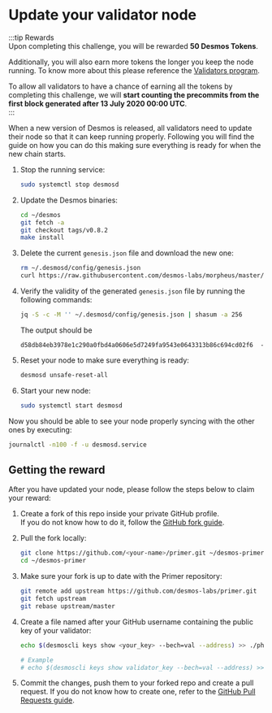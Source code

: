 # Update your validator node
:::tip Rewards  
Upon completing this challenge, you will be rewarded **50 Desmos Tokens**. 
  
Additionally, you will also earn more tokens the longer you keep the node running. To know more about this please reference the [Validators program](../validators-program/overview.md).   
  
To allow all validators to have a chance of earning all the tokens by completing this challenge, we will **start counting the precommits from the first block generated after 13 July 2020 00:00 UTC**.  
:::

When a new version of Desmos is released, all validators need to update their node so that it can keep running properly. Following you will find the guide on how you can do this making sure everything is ready for when the new chain starts. 

1. Stop the running service:   
   ```bash
   sudo systemctl stop desmosd
   ```
   
2. Update the Desmos binaries:  
   ```bash
   cd ~/desmos
   git fetch -a 
   git checkout tags/v0.8.2
   make install
   ```
   
3. Delete the current `genesis.json` file and download the new one:  
   ```bash
   rm ~/.desmosd/config/genesis.json
   curl https://raw.githubusercontent.com/desmos-labs/morpheus/master/genesis.json > ~/.desmosd/config/genesis.json
   ```
   
4. Verify the validity of the generated `genesis.json` file by running the following commands: 
   ```bash
   jq -S -c -M '' ~/.desmosd/config/genesis.json | shasum -a 256
   ```
   The output should be  
   ```
   d58db84eb3978e1c290a0fbd4a0606e5d7249fa9543e0643313b86c694cd02f6  -
   ```
   
5. Reset your node to make sure everything is ready:  
   ```bash
   desmosd unsafe-reset-all
   ``` 
    
6. Start your new node:  
   ```bash
   sudo systemctl start desmosd
   ```
   
Now you should be able to see your node properly syncing with the other ones by executing: 

```bash
journalctl -n100 -f -u desmosd.service
```

## Getting the reward 
After you have updated your node, please follow the steps below to claim your reward: 

1. Create a fork of this repo inside your private GitHub profile.  
   If you do not know how to do it, follow the [GitHub fork guide](https://help.github.com/en/github/getting-started-with-github/fork-a-repo).

2. Pull the fork locally:  
   ```bash
   git clone https://github.com/<your-name>/primer.git ~/desmos-primer
   cd ~/desmos-primer
   ```
   
3. Make sure your fork is up to date with the Primer repository:  
   ```bash
   git remote add upstream https://github.com/desmos-labs/primer.git
   git fetch upstream
   git rebase upstream/master
   ```

4. Create a file named after your GitHub username containing the public key of your validator:  
   ```bash
   echo $(desmoscli keys show <your_key> --bech=val --address) >> ./phase-5/submissions/updates/<your-github-name>
   
   # Example
   # echo $(desmoscli keys show validator_key --bech=val --address) >> ./phase-5/submissions/updates/RiccardoM
   ```

5. Commit the changes, push them to your forked repo and create a pull request. If you do not know how to create one, refer to the [GitHub Pull Requests guide](https://help.github.com/en/github/collaborating-with-issues-and-pull-requests/creating-a-pull-request).
